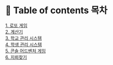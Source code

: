 # :pushpin: Table of contents 목차
[1. 로또 게임](https://github.com/Kim-Gyuri/JavaConsoleProject/edit/master/%EB%A1%9C%EB%98%90%20%EA%B2%8C%EC%9E%84.md) <br>
[2. 계산기](https://github.com/Kim-Gyuri/JavaConsoleProject/edit/master/%EA%B3%84%EC%82%B0%EA%B8%B0%20%EB%A7%8C%EB%93%A4%EA%B8%B0.md) <br>
[3. 학교 관리 시스템](#3-학교-관리-시스템)<br>
[4. 학생 관리 시스템](#4-학생-관리-시스템)<br>
[5. 콘솔 어드벤처 게임](#5-콘솔-어드벤처-게임)<br>
[6. 지뢰찾기](https://github.com/Kim-Gyuri/JavaConsoleProject/blob/master/%ED%94%84%EB%A1%9C%EC%A0%9D%ED%8A%B8%20%EC%A0%95%EB%A6%AC%EB%85%B8%ED%8A%B8/%EC%A7%80%EB%A2%B0%20%EC%B0%BE%EA%B8%B0%20%EA%B2%8C%EC%9E%84.md)
